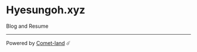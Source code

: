 # Hyesungoh.xyz

Blog and Resume

--- 

Powered by [Comet-land](https://github.com/hyesungoh/comet-land) ☄️